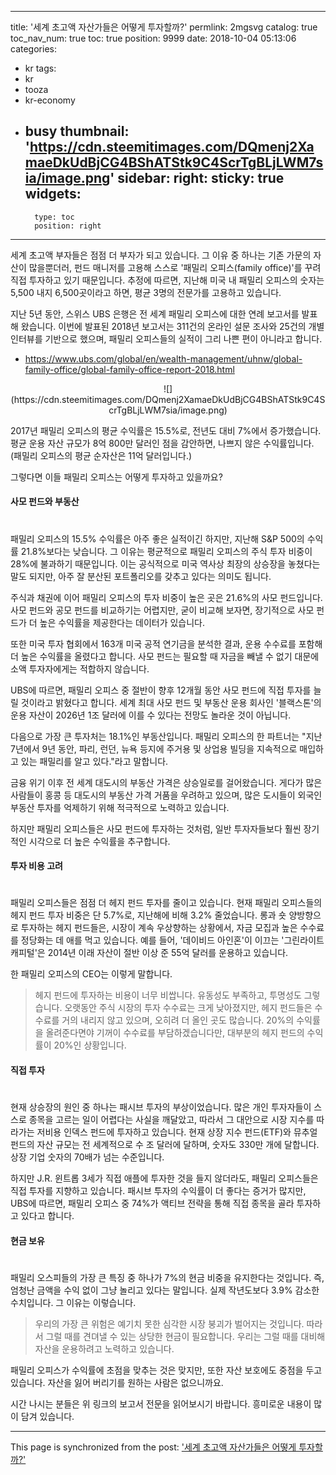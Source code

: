
---
title: '세계 초고액 자산가들은 어떻게 투자할까?'
permlink: 2mgsvg
catalog: true
toc_nav_num: true
toc: true
position: 9999
date: 2018-10-04 05:13:06
categories:
- kr
tags:
- kr
- tooza
- kr-economy
- busy
thumbnail: 'https://cdn.steemitimages.com/DQmenj2XamaeDkUdBjCG4BShATStk9C4ScrTgBLjLWM7sia/image.png'
sidebar:
    right:
        sticky: true
widgets:
    -
        type: toc
        position: right
---


세계 초고액 부자들은 점점 더 부자가 되고 있습니다. 그 이유 중 하나는 기존 가문의 자산이 많을뿐더러, 펀드 매니저를 고용해 스스로 '패밀리 오피스(family office)'를 꾸려 직접 투자하고 있기 때문입니다. 추정에 따르면, 지난해 미국 내 패밀리 오피스의 숫자는 5,500 내지 6,500곳이라고 하면, 평균 3명의 전문가를 고용하고 있습니다. 

지난 5년 동안, 스위스 UBS 은행은 전 세계 패밀리 오피스에 대한 연례 보고서를 발표해 왔습니다. 이번에 발표된 2018년 보고서는 311건의 온라인 설문 조사와 25건의 개별 인터뷰를 기반으로 했으며, 패밀리 오피스들의 실적이 그리 나쁜 편이 아니라고 합니다.  

- https://www.ubs.com/global/en/wealth-management/uhnw/global-family-office/global-family-office-report-2018.html 

<center>
![](https://cdn.steemitimages.com/DQmenj2XamaeDkUdBjCG4BShATStk9C4ScrTgBLjLWM7sia/image.png)
</center>

2017년 패밀리 오피스의 평균 수익률은 15.5%로, 전년도 대비 7%에서 증가했습니다. 평균 운용 자산 규모가 8억 800만 달러인 점을 감안하면, 나쁘지 않은 수익률입니다. (패밀리 오피스의 평균 순자산은 11억 달러입니다.) 

그렇다면 이들 패밀리 오피스는 어떻게 투자하고 있을까요? 

#### 사모 펀드와 부동산 
#
패밀리 오피스의 15.5% 수익률은 아주 좋은 실적이긴 하지만, 지난해 S&P 500의 수익률 21.8%보다는 낮습니다. 그 이유는 평균적으로 패밀리 오피스의 주식 투자 비중이 28%에 불과하기 때문입니다. 이는 공식적으로 미국 역사상 최장의 상승장을 놓쳤다는 말도 되지만, 아주 잘 분산된 포트폴리오를 갖추고 있다는 의미도 됩니다. 

주식과 채권에 이어 패밀리 오피스의 투자 비중이 높은 곳은 21.6%의 사모 펀드입니다. 사모 펀드와 공모 펀드를 비교하기는 어렵지만, 굳이 비교해 보자면, 장기적으로 사모 펀드가 더 높은 수익률을 제공한다는 데이터가 있습니다.  

또한 미국 투자 협회에서 163개 미국 공적 연기금을 분석한 결과, 운용 수수료를 포함해 더 높은 수익률을 올렸다고 합니다. 사모 펀드는 필요할 때 자금을 빼낼 수 없기 대문에 소액 투자자에게는 적합하지 않습니다.  

UBS에 따르면, 패밀리 오피스 중 절반이 향후 12개월 동안 사모 펀드에 직접 투자를 늘릴 것이라고 밝혔다고 합니다. 세계 최대 사모 펀드 및 부동산 운용 회사인 '블랙스톤'의 운용 자산이 2026년 1조 달러에 이를 수 있다는 전망도 놀라운 것이 아닙니다. 

다음으로 가장 큰 투자처는 18.1%인 부동산입니다. 패밀리 오피스의 한 파트너는 "지난 7년에서 9년 동안, 파리, 런던, 뉴욕 등지에 주거용 및 상업용 빌딩을 지속적으로 매입하고 있는 패밀리를 알고 있다."라고 말합니다.  

금융 위기 이후 전 세계 대도시의 부동산 가격은 상승일로를 걸어왔습니다. 게다가 많은 사람들이 홍콩 등 대도시의 부동산 가격 거품을 우려하고 있으며, 많은 도시들이 외국인 부동산 투자를 억제하기 위해 적극적으로 노력하고 있습니다. 

하지만 패밀리 오피스들은 사모 펀드에 투자하는 것처럼, 일반 투자자들보다 훨씬 장기적인 시각으로 더 높은 수익률을 추구합니다.  

#### 투자 비용 고려
# 
패밀리 오피스들은 점점 더 헤지 펀드 투자를 줄이고 있습니다. 현재 패밀리 오피스들의 헤지 펀드 투자 비중은 단 5.7%로, 지난해에 비해 3.2% 줄었습니다. 롱과 숏 양방향으로 투자하는 헤지 펀드들은, 시장이 계속 우상향하는 상황에서, 자금 모집과 높은 수수료를 정당화는 데 애를 먹고 있습니다. 예를 들어, '데이비드 아인혼'이 이끄는 '그린라이트 캐피털'은 2014년 이래 자산이 절반 이상 준 55억 달러를 운용하고 있습니다. 

한 패밀리 오피스의 CEO는 이렇게 말합니다. 

>헤지 펀드에 투자하는 비용이 너무 비쌉니다. 유동성도 부족하고, 투명성도 그렇습니다. 오랫동안 주식 시장의 투자 수수료는 크게 낮아졌지만, 헤지 펀드들은 수수료를 거의 내리지 않고 있으며, 오히려 더 올인 곳도 많습니다. 20%의 수익률을 올려준다면야 기꺼이 수수료를 부담하겠습니다만, 대부분의 헤지 펀드의 수익률이 20%인 상황입니다.  

#### 직접 투자 
# 
현재 상승장의 원인 중 하나는 패시브 투자의 부상이었습니다. 많은 개인 투자자들이 스스로 종목을 고르는 일이 어렵다는 사실을 깨달았고, 따라서 그 대안으로 시장 지수를 따라가는 저비용 인덱스 펀드에 투자하고 있습니다. 현재 상장 지수 펀드(ETF)와 뮤추얼 펀드의 자산 규모는 전 세계적으로 수 조 달러에 달하며, 숫자도 330만 개에 달합니다. 상장 기업 숫자의 70배가 넘는 수준입니다. 

하지만 J.R. 윈트롭 3세가 직접 애플에 투자한 것을 들지 않더라도,  패밀리 오피스들은 직접 투자를 지향하고 있습니다. 패시브 투자의 수익률이 더 좋다는 증거가 많지만, UBS에 따르면, 패밀리 오피스 중 74%가 액티브 전략을 통해 직접 종목을 골라 투자하고 있다고 합니다. 
﻿
#### 현금 보유 
# 
패밀리 오스피들의 가장 큰 특징 중 하나가 7%의 현금 비중을 유지한다는 것입니다. 즉, 엄청난 금액을 수익 없이 그냥 놀리고 있다는 말입니다. 실제 작년도보다 3.9% 감소한 수치입니다. 그 이유는 이렇습니다. 

>우리의 가장 큰 위험은 예기치 못한 심각한 시장 붕괴가 벌어지는 것입니다. 따라서 그럴 때를 견뎌낼 수 있는 상당한 현금이 필요합니다. 우리는 그럴 때를 대비해 자산을 운용하려고 노력하고 있습니다.  

패밀리 오피스가 수익률에 초점을 맞추는 것은 맞지만, 또한 자산 보호에도 중점을 두고 있습니다. 자산을 잃어 버리기를 원하는 사람은 없으니까요.﻿

시간 나시는 분들은 위 링크의 보고서 전문을 읽어보시기 바랍니다. 흥미로운 내용이 많이 담겨 있습니다.

- - -

This page is synchronized from the post: ['세계 초고액 자산가들은 어떻게 투자할까?'](https://steemit.com/@pius.pius/2mgsvg)
